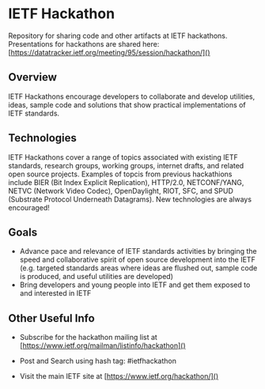 # IETF Hackathon
Repository for sharing code and other artifacts at IETF hackathons.
Presentations for hackathons are shared here: [https://datatracker.ietf.org/meeting/95/session/hackathon/]()

## Overview
IETF Hackathons encourage developers to collaborate and develop utilities, ideas, sample code and solutions that show practical implementations of IETF standards.


## Technologies
IETF Hackathons cover a range of topics associated with existing IETF standards, research groups, working groups, internet drafts, and related open source projects. Examples of topcis from previous hackathions include BIER (Bit Index Explicit Replication), HTTP/2.0, NETCONF/YANG, NETVC (Network Video Codec), OpenDaylight, RIOT, SFC, and SPUD (Substrate Protocol Underneath Datagrams). New technologies are always encouraged!


## Goals
* Advance pace and relevance of IETF standards activities by bringing the speed and collaborative spirit of open source development into the IETF (e.g. targeted standards areas where ideas are flushed out, sample code is produced, and useful utilities are developed)
* Bring developers and young people into IETF and get them exposed to and interested in IETF

## Other Useful Info
* Subscribe for the hackathon mailing list at [https://www.ietf.org/mailman/listinfo/hackathon]()

* Post and Search using hash tag: #ietfhackathon

* Visit the main IETF site at [https://www.ietf.org/hackathon/]()
